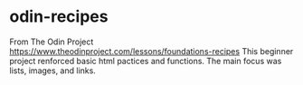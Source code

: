 # odin-recipes

From The Odin Project https://www.theodinproject.com/lessons/foundations-recipes
This beginner project renforced basic html pactices and functions. The main focus was lists, images, and links.

